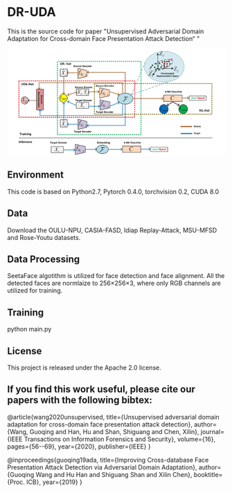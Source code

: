 # DR-UDA
This is the source code for paper "Unsupervised Adversarial Domain Adaptation for Cross-domain Face Presentation Attack Detection“ "

<img src="./overview.png" width = "600px" height = "250px" align=center />

## Environment

This code is based on Python2.7, Pytorch 0.4.0, torchvision 0.2, CUDA 8.0

## Data


Download the OULU-NPU, CASIA-FASD, Idiap Replay-Attack, MSU-MFSD and Rose-Youtu datasets.

## Data Processing 
SeetaFace algotithm is utilized for face detection and face alignment. All the detected faces are normlaize to 256$\times$256$\times$3, where only RGB channels are utilized for training.

## Training
python main.py

## License
This project is released under the Apache 2.0 license.

## If you find this work useful, please cite our papers with the following bibtex:
  
  @article{wang2020unsupervised,
  title={Unsupervised adversarial domain adaptation for cross-domain face presentation attack detection},
  author={Wang, Guoqing and Han, Hu and Shan, Shiguang and Chen, Xilin},
  journal={IEEE Transactions on Information Forensics and Security},
  volume={16},
  pages={56--69},
  year={2020},
  publisher={IEEE}
}

@inproceedings{guoqing19ada,
  title={Improving Cross-database Face Presentation Attack Detection via Adversarial Domain Adaptation},
  author={Guoqing Wang and Hu Han and Shiguang Shan and Xilin Chen},
  booktitle={Proc. ICB},
  year={2019}
}

